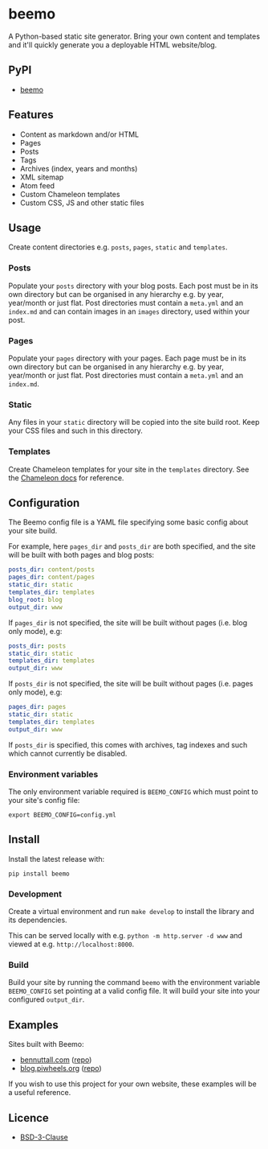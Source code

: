 # beemo

A Python-based static site generator. Bring your own content and templates and it'll quickly
generate you a deployable HTML website/blog.

## PyPI

- [beemo](https://pypi.org/project/beemo/)

## Features

- Content as markdown and/or HTML
- Pages
- Posts
- Tags
- Archives (index, years and months)
- XML sitemap
- Atom feed
- Custom Chameleon templates
- Custom CSS, JS and other static files

## Usage

Create content directories e.g. `posts`, `pages`, `static` and `templates`.

### Posts

Populate your `posts` directory with your blog posts. Each post must be in its own directory but can
be organised in any hierarchy e.g. by year, year/month or just flat. Post directories must contain a
`meta.yml` and an `index.md` and can contain images in an `images` directory, used within your post.

### Pages

Populate your `pages` directory with your pages. Each page must be in its own directory but can
be organised in any hierarchy e.g. by year, year/month or just flat. Post directories must contain a
`meta.yml` and an `index.md`.

### Static

Any files in your `static` directory will be copied into the site build root. Keep your CSS files
and such in this directory.

### Templates

Create Chameleon templates for your site in the `templates` directory. See the [Chameleon
docs](https://chameleon.readthedocs.io/en/latest/) for reference.

## Configuration

The Beemo config file is a YAML file specifying some basic config about your site build.

For example, here `pages_dir` and `posts_dir` are both specified, and the site will be built with
both pages and blog posts:

```yml
posts_dir: content/posts
pages_dir: content/pages
static_dir: static
templates_dir: templates
blog_root: blog
output_dir: www
```

If `pages_dir` is not specified, the site will be built without pages (i.e. blog only mode), e.g:

```yml
posts_dir: posts
static_dir: static
templates_dir: templates
output_dir: www
```

If `posts_dir` is not specified, the site will be built without pages (i.e. pages only mode), e.g:

```yml
pages_dir: pages
static_dir: static
templates_dir: templates
output_dir: www
```

If `posts_dir` is specified, this comes with archives, tag indexes and such which cannot currently
be disabled.

### Environment variables

The only environment variable required is `BEEMO_CONFIG` which must point to your site's config
file:

```
export BEEMO_CONFIG=config.yml
```

## Install

Install the latest release with:

```
pip install beemo
```

### Development

Create a virtual environment and run `make develop` to install the library and its dependencies.

This can be served locally with e.g. `python -m http.server -d www` and viewed at e.g.
`http://localhost:8000`.

### Build

Build your site by running the command `beemo` with the environment variable `BEEMO_CONFIG` set
pointing at a valid config file. It will build your site into your configured `output_dir`.

## Examples

Sites built with Beemo:

- [bennuttall.com](https://bennuttall.com) ([repo](https://github.com/bennuttall/web-content))
- [blog.piwheels.org](https://blog.piwheels.org) ([repo](https://github.com/piwheels/blog))

If you wish to use this project for your own website, these examples will be a useful reference.

## Licence

- [BSD-3-Clause](LICENSE.txt)